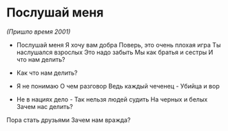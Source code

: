 # Послушай меня

*(Пришло время 2001)*
	 
- Послушай меня
Я хочу вам добра
Поверь, это очень плохая игра
Ты наслушался взрослых
Это надо забыть
Мы как братья и сестры
И что нам делить?
- Как что нам делить?
	 
- Я не понимаю
О чем разговор
Ведь каждый чеченец -
Убийца и вор

- Не в нациях дело -
Так нельзя людей судить
На черных и белых
Зачем нас делить?

Пора стать друзьями
Зачем нам вражда?
